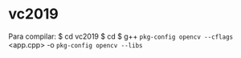 # vc2019

Para compilar:
$ cd vc2019
$ cd <app>
$ g++ `pkg-config opencv --cflags` <app.cpp> -o <app> `pkg-config opencv --libs`
